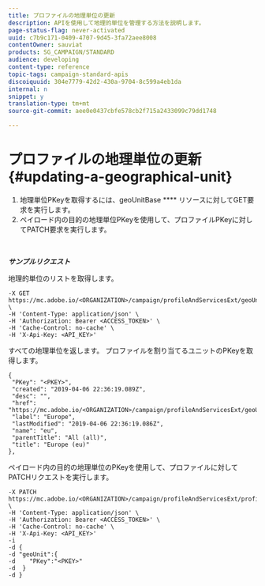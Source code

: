 ```yaml
---
title: プロファイルの地理単位の更新
description: APIを使用して地理的単位を管理する方法を説明します。
page-status-flag: never-activated
uuid: c7b9c171-0409-4707-9d45-3fa72aee8008
contentOwner: sauviat
products: SG_CAMPAIGN/STANDARD
audience: developing
content-type: reference
topic-tags: campaign-standard-apis
discoiquuid: 304e7779-42d2-430a-9704-8c599a4eb1da
internal: n
snippet: y
translation-type: tm+mt
source-git-commit: aee0e0437cbfe578cb2f715a2433099c79dd1748

---
```



# プロファイルの地理単位の更新 {#updating-a-geographical-unit}

1. 地理単位PKeyを取得するには、geoUnitBase **** リソースに対してGET要求を実行します。
1. ペイロード内の目的の地理単位PKeyを使用して、プロファイルPKeyに対してPATCH要求を実行します。

<br/>

***サンプルリクエスト***

地理的単位のリストを取得します。

```
-X GET https://mc.adobe.io/<ORGANIZATION>/campaign/profileAndServicesExt/geoUnitBase/ \
-H 'Content-Type: application/json' \
-H 'Authorization: Bearer <ACCESS_TOKEN>' \
-H 'Cache-Control: no-cache' \
-H 'X-Api-Key: <API_KEY>'
```

すべての地理単位を返します。 プロファイルを割り当てるユニットのPKeyを取得します。

```
{
 "PKey": "<PKEY>",
 "created": "2019-04-06 22:36:19.089Z",
 "desc": "",
 "href": "https://mc.adobe.io/<ORGANIZATION>/campaign/profileAndServicesExt/geoUnitBase/<PKEY>",
 "label": "Europe",
 "lastModified": "2019-04-06 22:36:19.086Z",
 "name": "eu",
 "parentTitle": "All (all)",
 "title": "Europe (eu)"
},
```

ペイロード内の目的の地理単位のPKeyを使用して、プロファイルに対してPATCHリクエストを実行します。

```
-X PATCH https://mc.adobe.io/<ORGANIZATION>/campaign/profileAndServicesExt/profile/<PKEY> \
-H 'Content-Type: application/json' \
-H 'Authorization: Bearer <ACCESS_TOKEN>' \
-H 'Cache-Control: no-cache' \
-H 'X-Api-Key: <API_KEY>'
-i
-d {
-d "geoUnit":{
-d    "PKey":"<PKEY>"
-d  }
-d }
```

<!-- + réponse -->

